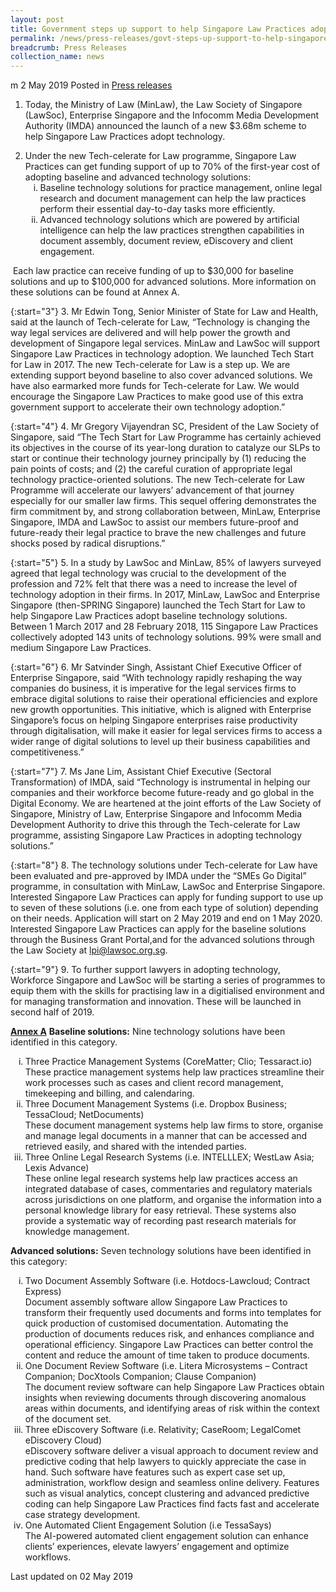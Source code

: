 ```yaml
---
layout: post
title: Government steps up support to help Singapore Law Practices adopt technology
permalink: /news/press-releases/govt-steps-up-support-to-help-singapore-law-practices-adopt-tech
breadcrumb: Press Releases
collection_name: news
---
```

m
2 May 2019 Posted in [Press releases](/news/press-releases)

1. Today, the Ministry of Law (MinLaw), the Law Society of Singapore (LawSoc), Enterprise Singapore and the Infocomm Media Development Authority (IMDA) announced the launch of a new $3.68m scheme to help Singapore Law Practices adopt technology.

<ol start="2">
<li>  Under the new Tech-celerate for Law programme, Singapore Law Practices can get funding support of up to 70% of the first-year cost of adopting baseline and advanced technology solutions:

<ol style="list-style-type: lower-roman">
<li>Baseline technology solutions for practice management, online legal research and document management can help the law practices perform their essential day-to-day tasks more efficiently. </li>
<li>Advanced technology solutions which are powered by artificial intelligence can help the law practices strengthen capabilities in document assembly, document review, eDiscovery and client engagement. </li>
</ol>

</li>
</ol>

&nbsp;Each law practice can receive funding of up to $30,000 for baseline solutions and up to $100,000 for advanced solutions. More information on these solutions can be found at Annex A.

{:start="3"}
3. Mr Edwin Tong, Senior Minister of State for Law and Health, said at the launch of Tech-celerate for Law, “Technology is changing the way legal services are delivered and will help power the growth and development of Singapore legal services. MinLaw and LawSoc will support Singapore Law Practices in technology adoption. We launched Tech Start for Law in 2017. The new Tech-celerate for Law is a step up. We are extending support beyond baseline to also cover advanced solutions. We have also earmarked more funds for Tech-celerate for Law. We would encourage the Singapore Law Practices to make good use of this extra government support to accelerate their own technology adoption.”

 
{:start="4"}
4. Mr Gregory Vijayendran SC, President of the Law Society of Singapore, said “The Tech Start for Law Programme has certainly achieved its objectives in the course of its year-long duration to catalyze our SLPs to start or continue their technology journey principally by (1) reducing the pain points of costs; and (2) the careful curation of appropriate legal technology practice-oriented solutions. The new Tech-celerate for Law Programme will accelerate our lawyers’ advancement of that journey especially for our smaller law firms. This sequel offering demonstrates the firm commitment by, and strong collaboration between, MinLaw, Enterprise Singapore, IMDA and LawSoc to assist our members future-proof and future-ready their legal practice to brave the new challenges and future shocks posed by radical disruptions.”

 
{:start="5"}
5. In a study by LawSoc and MinLaw, 85% of lawyers surveyed agreed that legal technology was crucial to the development of the profession and 72% felt that there was a need to increase the level of technology adoption in their firms. In 2017, MinLaw, LawSoc and Enterprise Singapore (then-SPRING Singapore) launched the Tech Start for Law to help Singapore Law Practices adopt baseline technology solutions. Between 1 March 2017 and 28 February 2018, 115 Singapore Law Practices collectively adopted 143 units of technology solutions. 99% were small and medium Singapore Law Practices.

 
{:start="6"}
6. Mr Satvinder Singh, Assistant Chief Executive Officer of Enterprise Singapore, said “With technology rapidly reshaping the way companies do business, it is imperative for the legal services firms to embrace digital solutions to raise their operational efficiencies and explore new growth opportunities. This initiative, which is aligned with Enterprise Singapore’s focus on helping Singapore enterprises raise productivity through digitalisation, will make it easier for legal services firms to access a wider range of digital solutions to level up their business capabilities and competitiveness.”

 
{:start="7"}
7. Ms Jane Lim, Assistant Chief Executive (Sectoral Transformation) of IMDA, said “Technology is instrumental in helping our companies and their workforce become future-ready and go global in the Digital Economy. We are heartened at the joint efforts of the Law Society of Singapore, Ministry of Law, Enterprise Singapore and Infocomm Media Development Authority to drive this through the Tech-celerate for Law programme, assisting Singapore Law Practices in adopting technology solutions.”

 
{:start="8"}
8. The technology solutions under Tech-celerate for Law have been evaluated and pre-approved by IMDA under the “SMEs Go Digital” programme, in consultation with MinLaw, LawSoc and Enterprise Singapore. Interested Singapore Law Practices can apply for funding support to use up to seven of these solutions (i.e. one from each type of solution) depending on their needs. Application will start on 2 May 2019 and end on 1 May 2020. Interested Singapore Law Practices can apply for the baseline solutions through the Business Grant Portal,and for the advanced solutions through the Law Society at <lpi@lawsoc.org.sg>.

 
{:start="9"}
9. To further support lawyers in adopting technology, Workforce Singapore and LawSoc will be starting a series of programmes to equip them with the skills for practising law in a digitialised environment and for managing transformation and innovation. These will be launched in second half of 2019.

**<u>Annex A</u>**
**Baseline solutions:** Nine technology solutions have been identified in this category.

<ol style="list-style-type: lower-roman">
<li>Three Practice Management Systems (CoreMatter; Clio; Tessaract.io) </li>
These practice management systems help law practices streamline their work processes such as cases and client record management, timekeeping and billing, and calendaring.

 

<li>Three Document Management Systems (i.e. Dropbox Business; TessaCloud; NetDocuments) </li>
These document management systems help law firms to store, organise and manage legal documents in a manner that can be accessed and retrieved easily, and shared with the intended parties.

 

<li>Three Online Legal Research Systems (i.e. INTELLLEX; WestLaw Asia; Lexis Advance) </li>
These online legal research systems help law practices access an integrated database of cases, commentaries and regulatory materials across jurisdictions on one platform, and organise the information into a personal knowledge library for easy retrieval. These systems also provide a systematic way of recording past research materials for knowledge management.
</ol>

**Advanced solutions:** Seven technology solutions have been identified in this category:
<ol style="list-style-type: lower-roman">

<li>Two Document Assembly Software (i.e. Hotdocs-Lawcloud; Contract Express) </li>
Document assembly software allow Singapore Law Practices to transform their frequently used documents and forms into templates for quick production of customised documentation. Automating the production of documents reduces risk, and enhances compliance and operational efficiency. Singapore Law Practices can better control the content and reduce the amount of time taken to produce documents.

 

<li>One Document Review Software (i.e. Litera Microsystems – Contract Companion; DocXtools Companion; Clause Companion) </li>
The document review software can help Singapore Law Practices obtain insights when reviewing documents through discovering anomalous areas within documents, and identifying areas of risk within the context of the document set.

<li>Three eDiscovery Software (i.e. Relativity; CaseRoom; LegalComet eDiscovery Cloud) </li>
eDiscovery software deliver a visual approach to document review and predictive coding that help lawyers to quickly appreciate the case in hand. Such software have features such as expert case set up, administration, workflow design and seamless online delivery. Features such as visual analytics, concept clustering and advanced predictive coding can help Singapore Law Practices find facts fast and accelerate case strategy development.

<li>One Automated Client Engagement Solution (i.e TessaSays) </li>
The AI-powered automated client engagement solution can enhance clients’ experiences, elevate lawyers’ engagement and optimize workflows.


</ol>


<p class="right-side-updated">Last updated on 02 May 2019</p>

